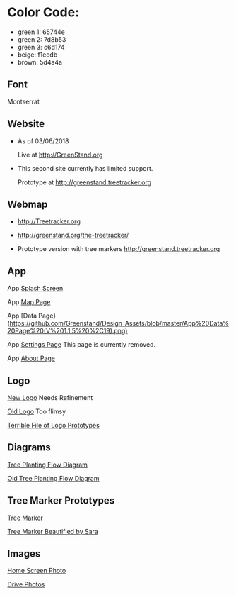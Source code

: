 # Color Code:

* green 1: 65744e
* green 2: 7d8b53
* green 3: c6d174
* beige: f1eedb
* brown: 5d4a4a


## Font
  Montserrat

## Website

* As of 03/06/2018
  
    Live at http://GreenStand.org

* This second site currently has limited support.

    Prototype at http://greenstand.treetracker.org

## Webmap 

* http://Treetracker.org

* http://greenstand.org/the-treetracker/

* Prototype version with tree markers http://greenstand.treetracker.org



## App 

  App [Splash Screen](https://github.com/Greenstand/Design_Assets/blob/master/App%20Splash%20Screen%20(V%201.1.5).png)

  App [Map Page](https://github.com/Greenstand/Design_Assets/blob/master/App%20Map%20Page%20(v1.1.5%2C19).png)

  App [Data Page}(https://github.com/Greenstand/Design_Assets/blob/master/App%20Data%20Page%20(V%201.1.5%20%2C19).png)

  App [Settings Page](https://github.com/Greenstand/Design_Assets/blob/master/App%20Settings%20Page%20(1.1.5%2C19).png) This page is currently removed.

  App [About Page](https://github.com/Greenstand/Design_Assets/blob/master/App%20About%20Page%20(1.1.6).png)


## Logo
  [New Logo](https://github.com/Greenstand/Design_Assets/blob/master/Logo.jpg) Needs Refinement

  [Old Logo](https://github.com/Greenstand/Design_Assets/blob/master/Old%20Logo.jpg) Too flimsy

  [Terrible File of Logo Prototypes](https://drive.google.com/drive/folders/0B2vux3gkq42OfkNoSTBGa3k3bklCRjJkWXBzQlNnb21YTktWemVUbVVtU2UwUUVTUEZVb0E?usp=sharing)

## Diagrams

  [Tree Planting Flow Diagram](https://github.com/Greenstand/Design_Assets/blob/master/Tree-Planting%20Flow%20Diagram.png)

  [Old Tree Planting Flow Diagram](https://github.com/Greenstand/Design_Assets/blob/master/Old%20Tree%20Planting%20Flow%20Diagram.jpg)

## Tree Marker Prototypes
  [Tree Marker](https://github.com/Greenstand/Design_Assets/blob/master/Old%20Logo.jpg)

  [Tree Marker Beautified by Sara](https://github.com/Greenstand/Design_Assets/blob/master/Tree%20Marker.png)

## Images
  [Home Screen Photo](https://github.com/Greenstand/Design_Assets/blob/master/Baby%20Tree%20Photo.jpg)

  [Drive Photos](https://drive.google.com/drive/folders/0B2vux3gkq42OfkZZWG9QT094ZDBKYmVQalgteDRBZzFSQ083ZjdiSzU3U3JiVXpzcFIzSUU?usp=sharing)

